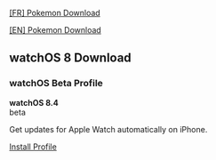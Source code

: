
   [[FR]  Pokemon Download](https://github.com/Square-Programming/Pokemon-83-Premium/raw/main/%5BFR%5D%20POKEMON.8xp)

   [[EN]  Pokemon Download](https://github.com/Square-Programming/Pokemon-83-Premium/raw/main/%5BEN%5D%20POKEMON.8xp)


<a class="anchor" id="watchos8"></a>
<h2 class="profile-title mt-5 mb-4">watchOS 8 Download</h2>
<div class="profile-card position-relative watchos-8">
<div class="content-wrapper px-4 py-5">

<div class="image-card-wrapper"><figure class="image-card"></figure></div>
<h3 class="fs-2">watchOS Beta Profile</h3>
<div class="profile-version rounded d-inline-flex my-3 ">
<div class="version py-1 px-2">
<strong>
watchOS 8.4 </strong>
</div>
<div class="version-number py-1 px-2 text-nowrap">
beta </div>
</div>
<p class="mx-auto">Get updates for Apple Watch automatically on iPhone.</p>
<a class="btn button rounded-pill linksmart" role="button" href="watchos8" id="dl-watchOS8">Install Profile</a>
</div>
<div class="image-wrapper">
<figure class="image-device lazy-background visible"></figure>
</div>
</div>
